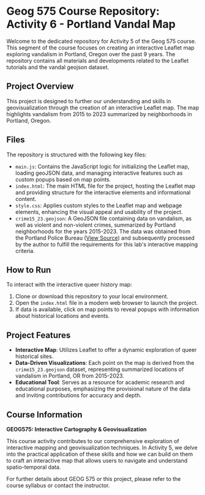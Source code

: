 # Geog 575 Course Repository: Activity 6 - Portland Vandal Map

Welcome to the dedicated repository for Activity 5 of the Geog 575 course. This segment of the course focuses on creating an interactive Leaflet map exploring vandalism in Portland, Oregon over the past 9 years. The repository contains all materials and developments related to the Leaflet tutorials and the vandal geojson dataset.

## Project Overview

This project is designed to further our understanding and skills in geovisualization through the creation of an interactive Leaflet map. The map highlights vandalism from 2015 to 2023 summarized by neighborhoods in Portland, Oregon.

## Files

The repository is structured with the following key files:

- `main.js`: Contains the JavaScript logic for initializing the Leaflet map, loading geoJSON data, and managing interactive features such as custom popups based on map points.
- `index.html`: The main HTML file for the project, hosting the Leaflet map and providing structure for the interactive elements and informational content.
- `style.css`: Applies custom styles to the Leaflet map and webpage elements, enhancing the visual appeal and usability of the project.
- `crime15_23.geojson`: A GeoJSON file containing data on vandalism, as well as violent and non-violent crimes, summarized by Portland neighborhoods for the years 2015-2023. The data was obtained from the Portland Police Bureau ([View Source](https://public.tableau.com/app/profile/portlandpolicebureau/viz/New_Monthly_Neighborhood/MonthlyOffenseTotals)) and subsequently processed by the author to fulfill the requirements for this lab's interactive mapping criteria.


## How to Run

To interact with the interactive queer history map:

1. Clone or download this repository to your local environment.
2. Open the `index.html` file in a modern web browser to launch the project.
3. If data is available, click on map points to reveal popups with information about historical locations and events.

## Project Features

- **Interactive Map**: Utilizes Leaflet to offer a dynamic exploration of queer historical sites.
- **Data-Driven Visualizations**: Each point on the map is derived from the `crime15_23.geojson` dataset, representing summarized locations of vandalism in Portland, OR from 2015-2023.
- **Educational Tool**: Serves as a resource for academic research and educational purposes, emphasizing the provisional nature of the data and inviting contributions for accuracy and depth.

## Course Information

**GEOG575: Interactive Cartography & Geovisualization**

This course activity contributes to our comprehensive exploration of interactive mapping and geovisualization techniques. In Activity 5, we delve into the practical application of these skills and how we can build on them to craft an interactive map that allows users to navigate and understand spatio-temporal data.

For further details about GEOG 575 or this project, please refer to the course syllabus or contact the instructor.